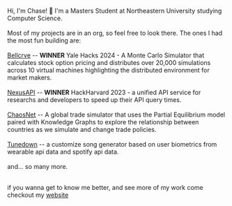 Hi, I'm Chase! 🤠 I'm a Masters Student at Northeastern University studying Computer Science.
<br><br> 
Most of my projects are in an org, so feel free to look there. The ones I had the most fun building are:<br><br>
[Bellcrve](https://github.com/Bellcrve) -- <b>WINNER</b> Yale Hacks 2024 - A Monte Carlo Simulator that calculates stock option pricing and distributes over 20,000 simulations across 10 virtual machines highlighting the distributed environment for market makers.<br><br>
[NexusAPI](https://github.com/TheNexusAPI) -- <b>WINNER</b> HackHarvard 2023 - a unified API service for researchs and developers to speed up their API query times.<br><br>
[ChaosNet](https://github.com/chaosnett) -- A global trade simulator that uses the Partial Equilibrium model paired with Knowledge Graphs to explore the relationship between countries as we simulate and change trade policies.<br><br>
[Tunedown](https://github.com/tunedown) -- a customize song generator based on user biometrics from wearable api data and spotify api data.<br><br>
and... so many more.<br><br>

if you wanna get to know me better, and see more of my work come checkout my [website](https://chasecoogan.com/)
